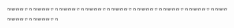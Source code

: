 :star::star::star::star::star::star::star::star::star::star::star::star::star::star::star::star::star::star::star::star::star::star::star::star::star::star::star::star::star::star::star::star::star::star::star::star::star::star::star::star::star::star::star::star::star::star::star::star::star::star::star::star::star::star::star::star::star::star::star::star::star::star::star:
